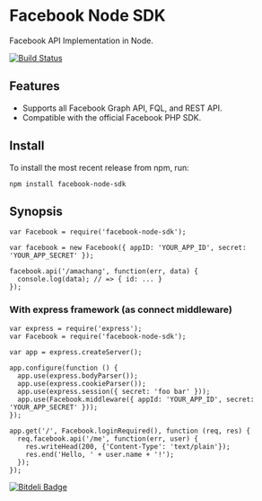 # Facebook Node SDK

Facebook API Implementation in Node.

[![Build Status](https://secure.travis-ci.org/amachang/facebook-node-sdk.png)](http://travis-ci.org/amachang/facebook-node-sdk)

## Features

* Supports all Facebook Graph API, FQL, and REST API.
* Compatible with the official Facebook PHP SDK.

## Install

To install the most recent release from npm, run:

    npm install facebook-node-sdk

## Synopsis

    var Facebook = require('facebook-node-sdk');
    
    var facebook = new Facebook({ appID: 'YOUR_APP_ID', secret: 'YOUR_APP_SECRET' });
    
    facebook.api('/amachang', function(err, data) {
      console.log(data); // => { id: ... }
    });

### With express framework (as connect middleware)

    var express = require('express');
    var Facebook = require('facebook-node-sdk');
    
    var app = express.createServer();
    
    app.configure(function () {
      app.use(express.bodyParser());
      app.use(express.cookieParser());
      app.use(express.session({ secret: 'foo bar' }));
      app.use(Facebook.middleware({ appId: 'YOUR_APP_ID', secret: 'YOUR_APP_SECRET' }));
    });
    
    app.get('/', Facebook.loginRequired(), function (req, res) {
      req.facebook.api('/me', function(err, user) {
        res.writeHead(200, {'Content-Type': 'text/plain'});
        res.end('Hello, ' + user.name + '!');
      });
    });



[![Bitdeli Badge](https://d2weczhvl823v0.cloudfront.net/Costent/facebook-node-sdk/trend.png)](https://bitdeli.com/free "Bitdeli Badge")

